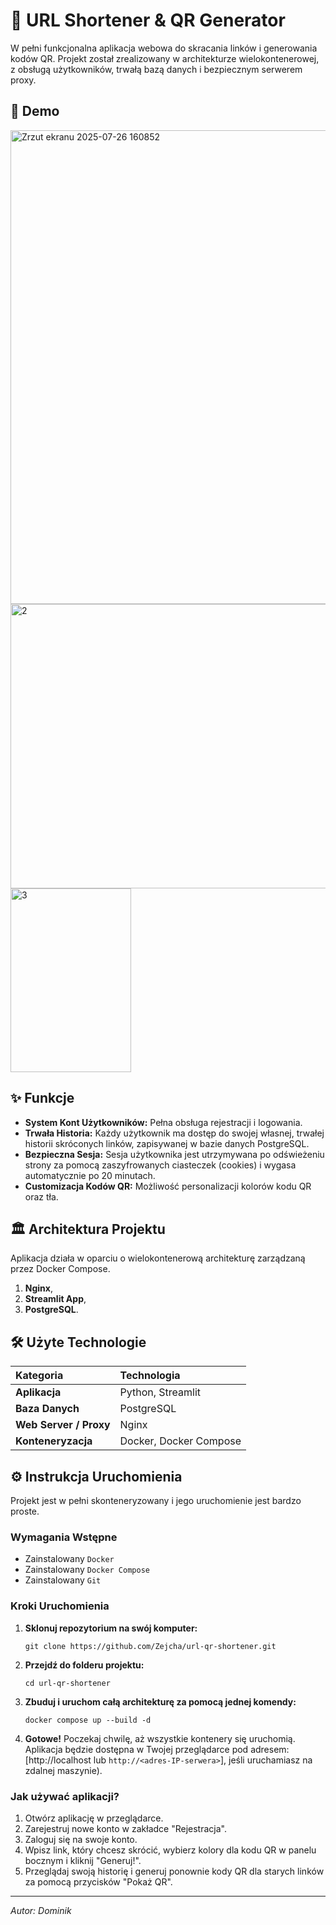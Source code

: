 # 🚀 URL Shortener & QR Generator

W pełni funkcjonalna aplikacja webowa do skracania linków i generowania kodów QR. Projekt został zrealizowany w architekturze wielokontenerowej, z obsługą użytkowników, trwałą bazą danych i bezpiecznym serwerem proxy.

## 📸 Demo

<img width="660" height="758" alt="Zrzut ekranu 2025-07-26 160852" src="https://github.com/user-attachments/assets/2755026a-f554-4901-8726-5363aea42fac" />
<img width="617" height="455" alt="2" src="https://github.com/user-attachments/assets/ca1662e0-a9d4-4efe-8fbd-41adafb73063" />
<img width="193" height="294" alt="3" src="https://github.com/user-attachments/assets/2662b78e-eb5a-4c89-8c36-4b286a58111e" />


## ✨ Funkcje

*   **System Kont Użytkowników:** Pełna obsługa rejestracji i logowania.
*   **Trwała Historia:** Każdy użytkownik ma dostęp do swojej własnej, trwałej historii skróconych linków, zapisywanej w bazie danych PostgreSQL.
*   **Bezpieczna Sesja:** Sesja użytkownika jest utrzymywana po odświeżeniu strony za pomocą zaszyfrowanych ciasteczek (cookies) i wygasa automatycznie po 20 minutach.
*   **Customizacja Kodów QR:** Możliwość personalizacji kolorów kodu QR oraz tła.

## 🏛️ Architektura Projektu

Aplikacja działa w oparciu o wielokontenerową architekturę zarządzaną przez Docker Compose.

1.  **Nginx**,
2.  **Streamlit App**,
3.  **PostgreSQL**.

## 🛠️ Użyte Technologie

| Kategoria | Technologia |
| :--- | :--- |
| **Aplikacja** | Python, Streamlit |
| **Baza Danych** | PostgreSQL |
| **Web Server / Proxy** | Nginx |
| **Konteneryzacja** | Docker, Docker Compose |

## ⚙️ Instrukcja Uruchomienia

Projekt jest w pełni skonteneryzowany i jego uruchomienie jest bardzo proste.

### Wymagania Wstępne
*   Zainstalowany `Docker`
*   Zainstalowany `Docker Compose`
*   Zainstalowany `Git`

### Kroki Uruchomienia
1.  **Sklonuj repozytorium na swój komputer:**
    ```
    git clone https://github.com/Zejcha/url-qr-shortener.git
    ```
2.  **Przejdź do folderu projektu:**
    ```
    cd url-qr-shortener
    ```
3.  **Zbuduj i uruchom całą architekturę za pomocą jednej komendy:**
    ```
    docker compose up --build -d
    ```

4.  **Gotowe!** Poczekaj chwilę, aż wszystkie kontenery się uruchomią. Aplikacja będzie dostępna w Twojej przeglądarce pod adresem:
    [http://localhost lub `http://<adres-IP-serwera>`], jeśli uruchamiasz na zdalnej maszynie).

### Jak używać aplikacji?
1.  Otwórz aplikację w przeglądarce.
2.  Zarejestruj nowe konto w zakładce "Rejestracja".
3.  Zaloguj się na swoje konto.
4.  Wpisz link, który chcesz skrócić, wybierz kolory dla kodu QR w panelu bocznym i kliknij "Generuj!".
5.  Przeglądaj swoją historię i generuj ponownie kody QR dla starych linków za pomocą przycisków "Pokaż QR".


---
*Autor: Dominik*

